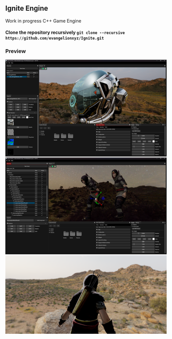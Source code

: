 ## Ignite Engine

Work in progress C++ Game Engine

#### Clone the repository recursively `git clone --recursive https://github.com/evangelionxyz/Ignite.git`

### Preview
<p align="center">
  <img src="resources/examples/image_01.png" alt="Alt text" width="auto" height="fit" >
  <img src="resources/examples/image_02.png" alt="Alt text" width="auto" height="fit" >
  <img src="resources/examples/image_03.png" alt="Alt text" width="auto" height="fit" >
</p>
